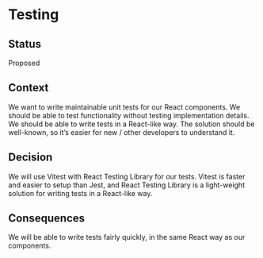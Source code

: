 <!-- @license CC0-1.0 -->

# Testing

## Status

Proposed

## Context

We want to write maintainable unit tests for our React components.
We should be able to test functionality without testing implementation details.
We should be able to write tests in a React-like way.
The solution should be well-known, so it’s easier for new / other developers to understand it.

## Decision

We will use Vitest with React Testing Library for our tests.
Vitest is faster and easier to setup than Jest,
and React Testing Library is a light-weight solution for writing tests in a React-like way.

## Consequences

We will be able to write tests fairly quickly, in the same React way as our components.

